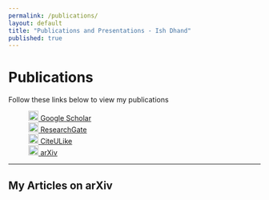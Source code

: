 ```yaml
---
permalink: /publications/
layout: default
title: "Publications and Presentations - Ish Dhand"
published: true
---
```



# Publications

Follow these links below to view my publications
<p style="margin-left: 40px">
<a href="https://scholar.google.co.in/citations?user=0mvHAe4AAAAJ" title="Ish Dhand at Google Scholar"><img src="{{site.baseurl}}/_pages/68747470733a2f2f662e636c6f75642e6769746875622e636f6d2f6173736574732f363137323339332f313733363131352f64623631306336342d363335662d313165332d393936342d6232656262323937356632302e706e67.png" alt="Ish Dhand at Google Scholar" style="width:20px;height:20px;"> Google Scholar</a><br>
<a href="https://www.researchgate.net/profile/Ish_Dhand" title="Ish Dhand at ResearchGate">
<img src="{{site.baseurl}}/_pages/3c0858ae-b546-11e4-852c-6c747bbdc3f3.png" alt="Ish Dhand at ResearchGate" style="width:20px;height:20px;"> 
ResearchGate </a><br>
<a href="http://www.citeulike.org/user/ishdhand/author/Dhand:I" title="Ish Dhand at CiteULike"><img src="{{site.baseurl}}/_pages/citeulike-icon.png" alt="Ish Dhand at CiteULike" style="width:20px;height:20px;"> CiteULike </a><br>
<a href="http://arxiv.org/a/dhand_i_1.html" title="Ish Dhand at ArXiv"><img src="{{site.baseurl}}/_pages/favicon.png" alt="Ish Dhand at arXiv" style="width:20px;height:20px;"> arXiv </a><br>
</p>



----

## My Articles on arXiv

<script type="text/javascript">
<!--
var arxiv_authorid="http://arxiv.org/a/dhand_i_1";
var arxiv_format="arxiv";
var arxiv_max_entries=50;
var arxiv_includeDOI=1;
var arxiv_includeSubjects=1;
//--></script>
<script type="text/javascript" src="http://arxiv.org/js/myarticles.js"></script>
